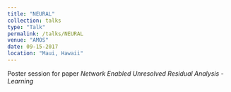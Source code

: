 ```yaml
---
title: "NEURAL"
collection: talks
type: "Talk"
permalink: /talks/NEURAL
venue: "AMOS"
date: 09-15-2017
location: "Maui, Hawaii"
---
```


Poster session for paper _Network Enabled Unresolved Residual Analysis - Learning_